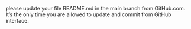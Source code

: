 please update your file README.md in the main branch from GitHub.com. It’s the only time you are allowed to update and commit from GitHub interface.
